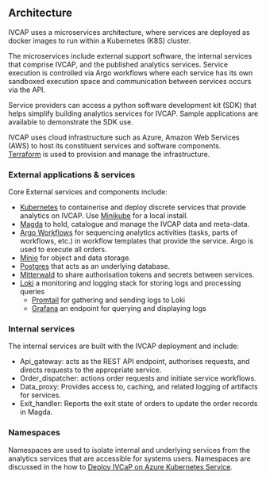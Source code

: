 ## Architecture

IVCAP uses a microservices architecture, where services are deployed as docker images to run within a Kubernetes (K8S) cluster.

The microservices include external support software, the internal services that comprise IVCAP, and the published analytics services.
Service execution is controlled via Argo workflows where each service has its own sandboxed execution space and communication between services occurs via the API.

Service providers can access a python software development kit (SDK) that helps simplify building analytics services for IVCAP.  Sample applications are available to demonstrate the SDK use.

IVCAP uses cloud infrastructure such as Azure, Amazon Web Services (AWS) to host its constituent services and software components.  
[Terraform](https://www.terraform.io/) is used to provision and manage the infrastructure.

### External applications & services

Core External services and components include:
* [Kubernetes](https://kubernetes.io/) to containerise and deploy discrete services that provide analytics on IVCAP.  Use [Minikube](https://minikube.sigs.k8s.io/docs/start/) for a local install.
* [Magda](https://magda.io/) to hold, catalogue and manage the IVCAP data and meta-data.
* [Argo Workflows](https://argoproj.github.io/argo-workflows/) for sequencing analytics activities (tasks, parts of workflows, etc.) in workflow templates that provide the service.  Argo is used to execute all orders.
* [Minio](https://min.io/) for object and data storage.
* [Postgres](https://www.postgresql.org/) that acts as an underlying database.
* [Mitterwald](https://helm.mittwald.de) to share authorisation tokens and secrets between services.
* [Loki](https://github.com/grafana/loki) a monitoring and logging stack for storing logs and processing queries
  * [Promtail](https://github.com/jafernandez73/grafana-loki/blob/master/docs/promtail-setup.md) for gathering and sending logs to Loki
  * [Grafana](https://grafana.com/docs/loki/latest/api/) an endpoint for querying and displaying logs

### Internal services

The internal services are built with the IVCAP deployment and include:
* Api_gateway: acts as the REST API endpoint, authorises requests, and directs requests to the appropriate service.
* Order_dispatcher: actions order requests and initiate service workflows.  
* Data_proxy: Provides access to, caching, and related logging of artifacts for services.
* Exit_handler: Reports the exit state of orders to update the order records in Magda. 

### Namespaces

Namespaces are used to isolate internal and underlying services from the analytics services that are accessible for systems users.
Namespaces are discussed in the how to [Deploy IVCaP on Azure Kubernetes Service](https://github.com/reinventingscience/ivcap-core/blob/develop/deploy/aks/README.md).
